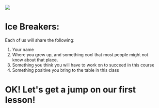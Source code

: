 ![](https://media.giphy.com/media/zthJViY229AMU/giphy.gif)

# Ice Breakers:

Each of us will share the following:

1. Your name
2. Where you grew up, and something cool that most people might not know about that place. 
3. Something you think you will have to work on to succeed in this course
4. Something positive you bring to the table in this class

# OK! Let's get a jump on our first lesson!
